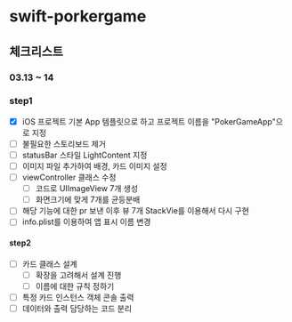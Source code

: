 # swift-porkergame

## 체크리스트
### 03.13 ~ 14
### step1
- [x] iOS 프로젝트 기본 App 템플릿으로 하고 프로젝트 이름을 "PokerGameApp"으로 지정
- [ ] 불필요한 스토리보드 제거
- [ ] statusBar 스타일 LightContent 지정
- [ ] 이미지 파일 추가하여 배경, 카드 이미지 설정
- [ ] viewController 클래스 수정
    - [ ] 코드로 UIImageView 7개 생성
    - [ ] 화면크기에 맞게 7개를 균등분배
- [ ] 해당 기능에 대한 pr 보낸 이후 뷰 7개 StackVie를 이용해서 다시 구현
- [ ] info.plist를 이용하여 앱 표시 이름 변경
#### step2
- [ ] 카드 클래스 설계
    - [ ] 확장을 고려해서 설계 진행
    - [ ] 이름에 대한 규칙 정하기
- [ ] 특정 카드 인스턴스 객체 콘솔 출력
- [ ] 데이터와 출력 담당하는 코드 분리